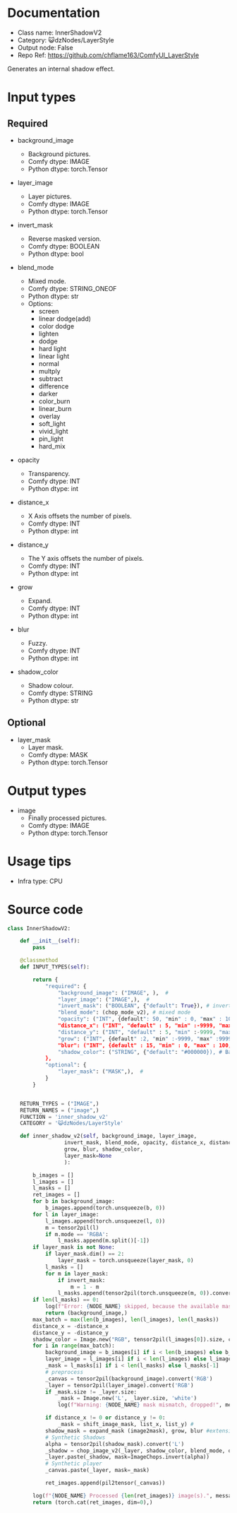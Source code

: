 # Documentation
- Class name: InnerShadowV2
- Category: 😺dzNodes/LayerStyle
- Output node: False
- Repo Ref: https://github.com/chflame163/ComfyUI_LayerStyle

Generates an internal shadow effect.


# Input types

## Required

- background_image
    - Background pictures.
    - Comfy dtype: IMAGE
    - Python dtype: torch.Tensor

- layer_image
    - Layer pictures.
    - Comfy dtype: IMAGE
    - Python dtype: torch.Tensor

- invert_mask
    - Reverse masked version.
    - Comfy dtype: BOOLEAN
    - Python dtype: bool

- blend_mode
    - Mixed mode.
    - Comfy dtype: STRING_ONEOF
    - Python dtype: str
    - Options:
        - screen
        - linear dodge(add)
        - color dodge
        - lighten
        - dodge
        - hard light
        - linear light
        - normal
        - multply
        - subtract
        - difference
        - darker
        - color_burn
        - linear_burn
        - overlay
        - soft_light
        - vivid_light
        - pin_light
        - hard_mix

- opacity
    - Transparency.
    - Comfy dtype: INT
    - Python dtype: int

- distance_x
    - X Axis offsets the number of pixels.
    - Comfy dtype: INT
    - Python dtype: int

- distance_y
    - The Y axis offsets the number of pixels.
    - Comfy dtype: INT
    - Python dtype: int

- grow
    - Expand.
    - Comfy dtype: INT
    - Python dtype: int

- blur
    - Fuzzy.
    - Comfy dtype: INT
    - Python dtype: int

- shadow_color
    - Shadow colour.
    - Comfy dtype: STRING
    - Python dtype: str

## Optional

- layer_mask
    - Layer mask.
    - Comfy dtype: MASK
    - Python dtype: torch.Tensor

# Output types

- image
    - Finally processed pictures.
    - Comfy dtype: IMAGE
    - Python dtype: torch.Tensor

# Usage tips
- Infra type: CPU

# Source code
```python
class InnerShadowV2:

    def __init__(self):
        pass

    @classmethod
    def INPUT_TYPES(self):

        return {
            "required": {
                "background_image": ("IMAGE", ),  #
                "layer_image": ("IMAGE",),  #
                "invert_mask": ("BOOLEAN", {"default": True}), # invert mask
                "blend_mode": (chop_mode_v2), # mixed mode
                "opacity": ("INT", {default": 50, "min" : 0, "max" : 100, "step" ), # Transparency
                "distance_x": ("INT", "default" : 5, "min" :-9999, "max" :9999, "step" ), #x_reverse
                "distance_y": ("INT", "default" : 5, "min" :-9999, "max" :9999, "step" ), # y_ offset
                "grow": ("INT", {default" :2, "min" :-9999, "max" :9999, "step" ): # Expand
                "blur": ("INT", {default" : 15, "min" : 0, "max" : 100, "step" ): # Fuzzy
                "shadow_color": ("STRING", {"default": "#000000}), # Background colour
            },
            "optional": {
                "layer_mask": ("MASK",),  #
            }
        }


    RETURN_TYPES = ("IMAGE",)
    RETURN_NAMES = ("image",)
    FUNCTION = 'inner_shadow_v2'
    CATEGORY = '😺dzNodes/LayerStyle'

    def inner_shadow_v2(self, background_image, layer_image,
                  invert_mask, blend_mode, opacity, distance_x, distance_y,
                  grow, blur, shadow_color,
                  layer_mask=None
                  ):

        b_images = []
        l_images = []
        l_masks = []
        ret_images = []
        for b in background_image:
            b_images.append(torch.unsqueeze(b, 0))
        for l in layer_image:
            l_images.append(torch.unsqueeze(l, 0))
            m = tensor2pil(l)
            if m.mode == 'RGBA':
                l_masks.append(m.split()[-1])
        if layer_mask is not None:
            if layer_mask.dim() == 2:
                layer_mask = torch.unsqueeze(layer_mask, 0)
            l_masks = []
            for m in layer_mask:
                if invert_mask:
                    m = 1 - m
                l_masks.append(tensor2pil(torch.unsqueeze(m, 0)).convert('L'))
        if len(l_masks) == 0:
            log(f"Error: {NODE_NAME} skipped, because the available mask is not found.", message_type='error')
            return (background_image,)
        max_batch = max(len(b_images), len(l_images), len(l_masks))
        distance_x = -distance_x
        distance_y = -distance_y
        shadow_color = Image.new("RGB", tensor2pil(l_images[0]).size, color=shadow_color)
        for i in range(max_batch):
            background_image = b_images[i] if i < len(b_images) else b_images[-1]
            layer_image = l_images[i] if i < len(l_images) else l_images[-1]
            _mask = l_masks[i] if i < len(l_masks) else l_masks[-1]
            # preprocess
            _canvas = tensor2pil(background_image).convert('RGB')
            _layer = tensor2pil(layer_image).convert('RGB')
            if _mask.size != _layer.size:
                _mask = Image.new('L', _layer.size, 'white')
                log(f"Warning: {NODE_NAME} mask mismatch, dropped!", message_type='warning')

            if distance_x != 0 or distance_y != 0:
                _mask = shift_image_mask, list_x, list_y) #
            shadow_mask = expand_mask (image2mask), grow, blur #extension, blurry
            # Synthetic Shadows
            alpha = tensor2pil(shadow_mask).convert('L')
            _shadow = chop_image_v2(_layer, shadow_color, blend_mode, opacity)
            _layer.paste(_shadow, mask=ImageChops.invert(alpha))
            # Synthetic player
            _canvas.paste(_layer, mask=_mask)

            ret_images.append(pil2tensor(_canvas))

        log(f"{NODE_NAME} Processed {len(ret_images)} image(s).", message_type='finish')
        return (torch.cat(ret_images, dim=0),)
```